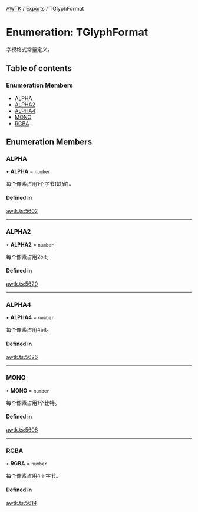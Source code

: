 [AWTK](../README.md) / [Exports](../modules.md) / TGlyphFormat

# Enumeration: TGlyphFormat

字模格式常量定义。

## Table of contents

### Enumeration Members

- [ALPHA](TGlyphFormat.md#alpha)
- [ALPHA2](TGlyphFormat.md#alpha2)
- [ALPHA4](TGlyphFormat.md#alpha4)
- [MONO](TGlyphFormat.md#mono)
- [RGBA](TGlyphFormat.md#rgba)

## Enumeration Members

### ALPHA

• **ALPHA** = `number`

每个像素占用1个字节(缺省)。

#### Defined in

[awtk.ts:5602](https://github.com/zlgopen/awtk-binding/blob/145cdd58/tools/code_gen/js/output/awtk.ts#L5602)

___

### ALPHA2

• **ALPHA2** = `number`

每个像素占用2bit。

#### Defined in

[awtk.ts:5620](https://github.com/zlgopen/awtk-binding/blob/145cdd58/tools/code_gen/js/output/awtk.ts#L5620)

___

### ALPHA4

• **ALPHA4** = `number`

每个像素占用4bit。

#### Defined in

[awtk.ts:5626](https://github.com/zlgopen/awtk-binding/blob/145cdd58/tools/code_gen/js/output/awtk.ts#L5626)

___

### MONO

• **MONO** = `number`

每个像素占用1个比特。

#### Defined in

[awtk.ts:5608](https://github.com/zlgopen/awtk-binding/blob/145cdd58/tools/code_gen/js/output/awtk.ts#L5608)

___

### RGBA

• **RGBA** = `number`

每个像素占用4个字节。

#### Defined in

[awtk.ts:5614](https://github.com/zlgopen/awtk-binding/blob/145cdd58/tools/code_gen/js/output/awtk.ts#L5614)
